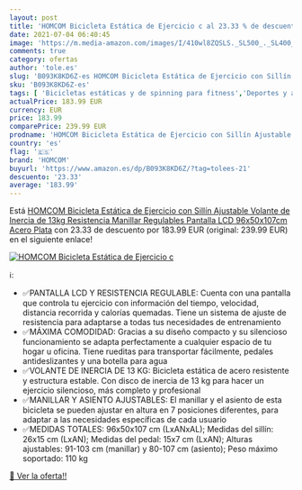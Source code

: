```yaml
---
layout: post
title: 'HOMCOM Bicicleta Estática de Ejercicio c al 23.33 % de descuento'
date: 2021-07-04 06:40:45
image: 'https://m.media-amazon.com/images/I/410wl8ZQSLS._SL500_._SL400_.jpg'
comments: true
category: ofertas
author: 'tole.es'
slug: 'B093K8KD6Z-es HOMCOM Bicicleta Estática de Ejercicio con Sillín...'
sku: 'B093K8KD6Z-es'
tags: [ 'Bicicletas estáticas y de spinning para fitness','Deportes y aire libre','Fitness y ejercicio','Máquinas de cardio para fitness','bicicleta','homcom', ]
actualPrice: 183.99 EUR
currency: EUR
price: 183.99
comparePrice: 239.99 EUR
prodname: 'HOMCOM Bicicleta Estática de Ejercicio con Sillín Ajustable Volante de Inercia de 13kg Resistencia Manillar Regulables Pantalla LCD 96x50x107cm Acero Plata'
country: 'es'
flag: '🇪🇸'
brand: 'HOMCOM'
buyurl: 'https://www.amazon.es/dp/B093K8KD6Z/?tag=tolees-21'
descuento: '23.33'
average: '183.99'
---
```


Está [HOMCOM Bicicleta Estática de Ejercicio con Sillín Ajustable Volante de Inercia de 13kg Resistencia Manillar Regulables Pantalla LCD 96x50x107cm Acero Plata](https://www.amazon.es/dp/B093K8KD6Z/?tag=tolees-21) con 23.33 de descuento por 183.99 EUR (original: 239.99 EUR) en el siguiente enlace!

[![HOMCOM Bicicleta Estática de Ejercicio c](https://m.media-amazon.com/images/I/410wl8ZQSLS._SL500_._SL400_.jpg)](https://www.amazon.es/dp/B093K8KD6Z/?tag=tolees-21)

ℹ️:

- ✅PANTALLA LCD Y RESISTENCIA REGULABLE: Cuenta con una pantalla que controla tu ejercicio con información del tiempo, velocidad, distancia recorrida y calorías quemadas. Tiene un sistema de ajuste de resistencia para adaptarse a todas tus necesidades de entrenamiento
- ✅MÁXIMA COMODIDAD: Gracias a su diseño compacto y su silencioso funcionamiento se adapta perfectamente a cualquier espacio de tu hogar u oficina. Tiene rueditas para transportar fácilmente, pedales antideslizantes y una botella para agua
- ✅VOLANTE DE INERCIA DE 13 KG: Bicicleta estática de acero resistente y estructura estable. Con disco de inercia de 13 kg para hacer un ejercicio silencioso, más completo y profesional
- ✅MANILLAR Y ASIENTO AJUSTABLES: El manillar y el asiento de esta bicicleta se pueden ajustar en altura en 7 posiciones diferentes, para adaptar a las necesidades específicas de cada usuario
- ✅MEDIDAS TOTALES: 96x50x107 cm (LxANxAL); Medidas del sillín: 26x15 cm (LxAN); Medidas del pedal: 15x7 cm (LxAN); Alturas ajustables: 91-103 cm (manillar) y 80-107 cm (asiento); Peso máximo soportado: 110 kg

[🛒 Ver la oferta!!](https://www.amazon.es/dp/B093K8KD6Z/?tag=tolees-21)
